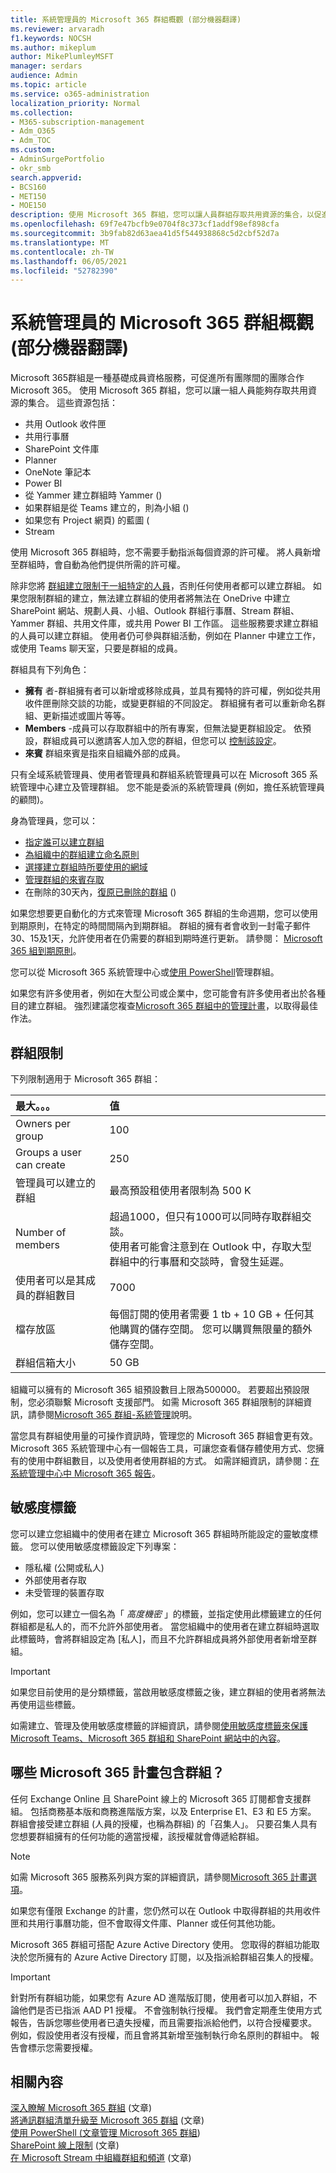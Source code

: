 ```yaml
---
title: 系統管理員的 Microsoft 365 群組概觀 (部分機器翻譯)
ms.reviewer: arvaradh
f1.keywords: NOCSH
ms.author: mikeplum
author: MikePlumleyMSFT
manager: serdars
audience: Admin
ms.topic: article
ms.service: o365-administration
localization_priority: Normal
ms.collection:
- M365-subscription-management
- Adm_O365
- Adm_TOC
ms.custom:
- AdminSurgePortfolio
- okr_smb
search.appverid:
- BCS160
- MET150
- MOE150
description: 使用 Microsoft 365 群組，您可以讓人員群組存取共用資源的集合，以促進團隊合作的 Microsoft 365。
ms.openlocfilehash: 69f7e47bcfb9e0704f8c373cf1addf98ef898cfa
ms.sourcegitcommit: 3b9fab82d63aea41d5f544938868c5d2cbf52d7a
ms.translationtype: MT
ms.contentlocale: zh-TW
ms.lasthandoff: 06/05/2021
ms.locfileid: "52782390"
---
```

# <a name="overview-of-microsoft-365-groups-for-administrators"></a>系統管理員的 Microsoft 365 群組概觀 (部分機器翻譯)

Microsoft 365群組是一種基礎成員資格服務，可促進所有團隊間的團隊合作 Microsoft 365。 使用 Microsoft 365 群組，您可以讓一組人員能夠存取共用資源的集合。 這些資源包括：

- 共用 Outlook 收件匣
- 共用行事曆
- SharePoint 文件庫
- Planner
- OneNote 筆記本
- Power BI
- 從 Yammer 建立群組時 Yammer () 
- 如果群組是從 Teams 建立的，則為小組 () 
- 如果您有 Project 網頁) 的藍圖 (
- Stream

使用 Microsoft 365 群組時，您不需要手動指派每個資源的許可權。 將人員新增至群組時，會自動為他們提供所需的許可權。

除非您將 [群組建立限制于一組特定的人員](../../solutions/manage-creation-of-groups.md)，否則任何使用者都可以建立群組。 如果您限制群組的建立，無法建立群組的使用者將無法在 OneDrive 中建立 SharePoint 網站、規劃人員、小組、Outlook 群組行事曆、Stream 群組、Yammer 群組、共用文件庫，或共用 Power BI 工作區。 這些服務要求建立群組的人員可以建立群組。 使用者仍可參與群組活動，例如在 Planner 中建立工作，或使用 Teams 聊天室，只要是群組的成員。

群組具有下列角色：

- **擁有** 者-群組擁有者可以新增或移除成員，並具有獨特的許可權，例如從共用收件匣刪除交談的功能，或變更群組的不同設定。 群組擁有者可以重新命名群組、更新描述或圖片等等。
- **Members** -成員可以存取群組中的所有專案，但無法變更群組設定。 依預設，群組成員可以邀請客人加入您的群組，但您可以 [控制該設定](manage-guest-access-in-groups.md)。
- **來賓** 群組來賓是指來自組織外部的成員。

只有全域系統管理員、使用者管理員和群組系統管理員可以在 Microsoft 365 系統管理中心建立及管理群組。 您不能是委派的系統管理員 (例如，擔任系統管理員的顧問)。

身為管理員，您可以：

- [指定誰可以建立群組](../../solutions/manage-creation-of-groups.md)
- [為組織中的群組建立命名原則](../../solutions/groups-naming-policy.md)
- [選擇建立群組時所要使用的網域](../../solutions/choose-domain-to-create-groups.md)
- [管理群組的來賓存取](manage-guest-access-in-groups.md)
- 在刪除的30天內，[復原已刪除的群組](restore-deleted-group.md) () 

如果您想要更自動化的方式來管理 Microsoft 365 群組的生命週期，您可以使用到期原則，在特定的時間間隔內到期群組。 群組的擁有者會收到一封電子郵件30、15及1天，允許使用者在仍需要的群組到期時進行更新。 請參閱： [Microsoft 365 組到期原則](../../solutions/microsoft-365-groups-expiration-policy.md)。

您可以從 Microsoft 365 系統管理中心或[使用 PowerShell](../../enterprise/manage-microsoft-365-groups-with-powershell.md)管理群組。

如果您有許多使用者，例如在大型公司或企業中，您可能會有許多使用者出於各種目的建立群組。 強烈建議您複查[Microsoft 365 群組中的管理計畫](../../solutions/collaboration-governance-overview.md)，以取得最佳作法。

## <a name="group-limits"></a>群組限制

下列限制適用于 Microsoft 365 群組：

|最大。。。|值|
|:---------|:----|
|Owners per group|100|
|Groups a user can create|250|
|管理員可以建立的群組|最高預設租使用者限制為 500 K|
|Number of members |超過1000，但只有1000可以同時存取群組交談。 <br>使用者可能會注意到在 Outlook 中，存取大型群組中的行事曆和交談時，會發生延遲。|
|使用者可以是其成員的群組數目|7000|
|檔存放區|每個訂閱的使用者需要 1 tb + 10 GB + 任何其他購買的儲存空間。 您可以購買無限量的額外儲存空間。|
|群組信箱大小|50 GB|

組織可以擁有的 Microsoft 365 組預設數目上限為500000。 若要超出預設限制，您必須聯繫 Microsoft 支援部門。 如需 Microsoft 365 群組限制的詳細資訊，請參閱[Microsoft 365 群組-系統管理](https://support.microsoft.com/office/b565caa1-5c40-40ef-9915-60fdb2d97fa2)說明。

當您具有群組使用量的可操作資訊時，管理您的 Microsoft 365 群組會更有效。 Microsoft 365 系統管理中心有一個報告工具，可讓您查看儲存體使用方式、您擁有的使用中群組數目，以及使用者使用群組的方式。 如需詳細資訊，請參閱：[在系統管理中心中 Microsoft 365 報告](../activity-reports/office-365-groups.md)。

## <a name="sensitivity-labels"></a>敏感度標籤

您可以建立您組織中的使用者在建立 Microsoft 365 群組時所能設定的靈敏度標籤。 您可以使用敏感度標籤設定下列專案： 

- 隱私權 (公開或私人) 
- 外部使用者存取
- 未受管理的裝置存取

例如，您可以建立一個名為「 *高度機密* 」的標籤，並指定使用此標籤建立的任何群組都是私人的，而不允許外部使用者。 當您組織中的使用者在建立群組時選取此標籤時，會將群組設定為 [私人]，而且不允許群組成員將外部使用者新增至群組。

> [!IMPORTANT]
> 如果您目前使用的是分類標籤，當啟用敏感度標籤之後，建立群組的使用者將無法再使用這些標籤。 

如需建立、管理及使用敏感度標籤的詳細資訊，請參閱[使用敏感度標籤來保護 Microsoft Teams、Microsoft 365 群組和 SharePoint 網站中的內容](../../compliance/sensitivity-labels-teams-groups-sites.md)。

## <a name="which-microsoft-365-plans-include-groups"></a>哪些 Microsoft 365 計畫包含群組？

任何 Exchange Online 且 SharePoint 線上的 Microsoft 365 訂閱都會支援群組。 包括商務基本版和商務進階版方案，以及 Enterprise E1、E3 和 E5 方案。 群組會接受建立群組 (人員的授權，也稱為群組) 的「召集人」。 只要召集人具有您想要群組擁有的任何功能的適當授權，該授權就會傳遞給群組。

> [!NOTE]
> 如需 Microsoft 365 服務系列與方案的詳細資訊，請參閱[Microsoft 365 計畫選項](/office365/servicedescriptions/office-365-platform-service-description/office-365-plan-options)。

如果您有僅限 Exchange 的計畫，您仍然可以在 Outlook 中取得群組的共用收件匣和共用行事曆功能，但不會取得文件庫、Planner 或任何其他功能。

Microsoft 365 群組可搭配 Azure Active Directory 使用。 您取得的群組功能取決於您所擁有的 Azure Active Directory 訂閱，以及指派給群組召集人的授權。

> [!IMPORTANT]
> 針對所有群組功能，如果您有 Azure AD 進階版訂閱，使用者可以加入群組，不論他們是否已指派 AAD P1 授權。 不會強制執行授權。
> 我們會定期產生使用方式報告，告訴您哪些使用者已遺失授權，而且需要指派給他們，以符合授權要求。 例如，假設使用者沒有授權，而且會將其新增至強制執行命名原則的群組中。 報告會標示您需要授權。

## <a name="related-content"></a>相關內容

[深入瞭解 Microsoft 365 群組](https://support.microsoft.com/office/b565caa1-5c40-40ef-9915-60fdb2d97fa2) (文章) \
[將通訊群組清單升級至 Microsoft 365 群組](../manage/upgrade-distribution-lists.md) (文章) \
[使用 PowerShell (文章管理 Microsoft 365 群組](../../enterprise/manage-microsoft-365-groups-with-powershell.md)) \
[SharePoint 線上限制](/office365/servicedescriptions/sharepoint-online-service-description/sharepoint-online-limits) (文章) \
[在 Microsoft Stream 中組織群組和頻道](/stream/groups-channels-organization) (文章) 
